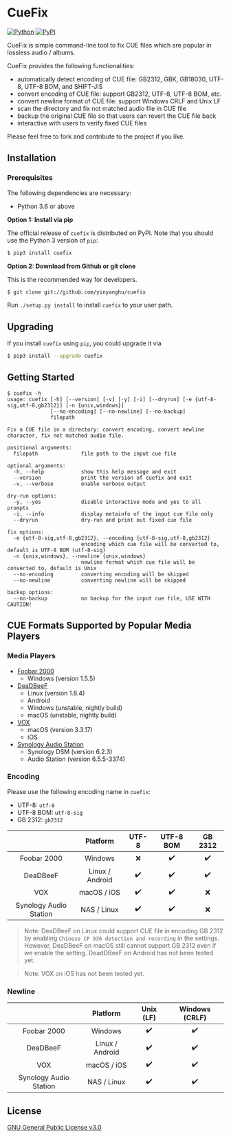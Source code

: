 # CueFix

[![Python](https://img.shields.io/pypi/pyversions/cuefix.svg?style=plastic)](https://badge.fury.io/py/cuefix)
[![PyPI](https://badge.fury.io/py/cuefix.svg)](https://badge.fury.io/py/cuefix)

CueFix is simple command-line tool to fix CUE files which are popular in lossless audio / albums.

CueFix provides the following functionalities:

- automatically detect encoding of CUE file: GB2312, GBK, GB18030, UTF-8, UTF-8 BOM, and SHIFT-JIS
- convert encoding of CUE file: support GB2312, UTF-8, UTF-8 BOM, etc.
- convert newline format of CUE file: support Windows CRLF and Unix LF
- scan the directory and fix not matched audio file in CUE file
- backup the original CUE file so that users can revert the CUE file back
- interactive with users to verify fixed CUE files

Please feel free to fork and contribute to the project if you like.

## Installation

### Prerequisites

The following dependencies are necessary:

- Python 3.6 or above

**Option 1: Install via pip**

The official release of `cuefix` is distributed on PyPI. Note that you should use the Python 3 version of `pip`:

```bash
$ pip3 install cuefix
```

**Option 2: Download from Github or git clone**

This is the recommended way for developers.

```bash
$ git clone git://github.com/yinyanghu/cuefix
```

Run `./setup.py install` to install `cuefix` to your user path.

## Upgrading

If you install `cuefix` using `pip`, you could upgrade it via

```bash
$ pip3 install --upgrade cuefix
```

## Getting Started

```
$ cuefix -h
usage: cuefix [-h] [--version] [-v] [-y] [-i] [--dryrun] [-e {utf-8-sig,utf-8,gb2312}] [-n {unix,windows}]
              [--no-encoding] [--no-newline] [--no-backup]
              filepath

Fix a CUE file in a directory: convert encoding, convert newline character, fix not matched audio file.

positional arguments:
  filepath              file path to the input cue file

optional arguments:
  -h, --help            show this help message and exit
  --version             print the version of cuefix and exit
  -v, --verbose         enable verbose output

dry-run options:
  -y, --yes             disable interactive mode and yes to all prompts
  -i, --info            display metainfo of the input cue file only
  --dryrun              dry-run and print out fixed cue file

fix options:
  -e {utf-8-sig,utf-8,gb2312}, --encoding {utf-8-sig,utf-8,gb2312}
                        encoding which cue file will be converted to, default is UTF-8 BOM (utf-8-sig)
  -n {unix,windows}, --newline {unix,windows}
                        newline format which cue file will be converted to, default is Unix
  --no-encoding         converting encoding will be skipped
  --no-newline          converting newline will be skipped

backup options:
  --no-backup           no backup for the input cue file, USE WITH CAUTION!
```

## CUE Formats Supported by Popular Media Players

### Media Players

- [Foobar 2000](https://www.foobar2000.org/)
  - Windows (version 1.5.5)
- [DeaDBeeF](https://deadbeef.sourceforge.io/)
  - Linux (version 1.8.4)
  - Android
  - Windows (unstable, nightly build)
  - macOS (unstable, nightly build)
- [VOX](https://vox.rocks/)
  - macOS (version 3.3.17)
  - iOS
- [Synology Audio Station](https://www.synology.com/en-ca/dsm/feature/audio_station)
  - Synology DSM (version 6.2.3)
  - Audio Station (version 6.5.5-3374)

### Encoding

Please use the following encoding name in `cuefix`:

- UTF-8: `utf-8`
- UTF-8 BOM: `utf-8-sig`
- GB 2312: `gb2312`

|                        |    Platform     |       UTF-8        |     UTF-8 BOM      |      GB 2312       |
| :--------------------: | :-------------: | :----------------: | :----------------: | :----------------: |
|      Foobar 2000       |     Windows     |        :x:         | :heavy_check_mark: | :heavy_check_mark: |
|        DeaDBeeF        | Linux / Android | :heavy_check_mark: | :heavy_check_mark: | :heavy_check_mark: |
|          VOX           |   macOS / iOS   | :heavy_check_mark: | :heavy_check_mark: |        :x:         |
| Synology Audio Station |   NAS / Linux   | :heavy_check_mark: | :heavy_check_mark: |        :x:         |

> Note: DeaDBeeF on Linux could support CUE file in encoding GB 2312 by enabling `Chinese CP 936 detection and recording` in the settings.
> However, DeaDBeeF on macOS still cannot support GB 2312 even if we enable the setting.
> DeadDBeeF on Android has not been tested yet.

> Note: VOX on iOS has not been tested yet.

### Newline

|                        |    Platform     |     Unix (LF)      |   Windows (CRLF)   |
| :--------------------: | :-------------: | :----------------: | :----------------: |
|      Foobar 2000       |     Windows     | :heavy_check_mark: | :heavy_check_mark: |
|        DeaDBeeF        | Linux / Android | :heavy_check_mark: | :heavy_check_mark: |
|          VOX           |   macOS / iOS   | :heavy_check_mark: | :heavy_check_mark: |
| Synology Audio Station |   NAS / Linux   | :heavy_check_mark: | :heavy_check_mark: |

## License

[GNU General Public License v3.0](https://github.com/yinyanghu/cuefix/blob/master/LICENSE)
